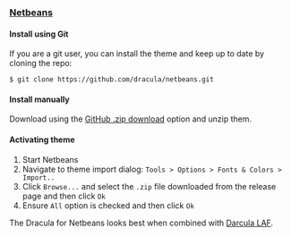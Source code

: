 ### [Netbeans](https://netbeans.org)

#### Install using Git

If you are a git user, you can install the theme and keep up to date by cloning the repo:

    $ git clone https://github.com/dracula/netbeans.git

#### Install manually

Download using the [GitHub .zip download](https://github.com/dracula/netbeans/archive/master.zip) option and unzip them.

#### Activating theme

1. Start Netbeans
2. Navigate to theme import dialog: `Tools > Options > Fonts & Colors > Import..`
3. Click `Browse...` and select the `.zip` file downloaded from the release page and then click `Ok`
4. Ensure `All` option is checked and then click `Ok`

The Dracula for Netbeans looks best when combined with [Darcula LAF](http://plugins.netbeans.org/plugin/62424/darcula-laf-for-netbeans).
